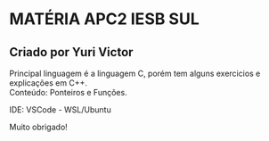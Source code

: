# MATÉRIA APC2 IESB SUL
## Criado por Yuri Victor

Principal linguagem é a linguagem C, porém tem alguns exercicios e explicações em C++.<br>
Conteúdo: Ponteiros e Funções.

IDE: VSCode - WSL/Ubuntu

Muito obrigado!
